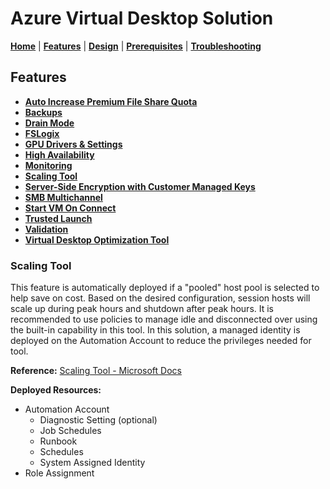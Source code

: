 # Azure Virtual Desktop Solution

[**Home**](../../README.md) | [**Features**](../features.md) | [**Design**](../design.md) | [**Prerequisites**](../prerequisites.md) | [**Troubleshooting**](../troubleshooting.md)

## Features

- [**Auto Increase Premium File Share Quota**](./autoIncreasePremiumFileShareQuota.md#auto-increase-premium-file-share-quota)
- [**Backups**](./backups.md#backups)
- [**Drain Mode**](./drainMode.md#drain-mode)
- [**FSLogix**](./fslogix.md#fslogix)
- [**GPU Drivers & Settings**](./gpu.md#gpu-drivers--settings)
- [**High Availability**](./highAvailability.md#high-availability)
- [**Monitoring**](./monitoring.md#monitoring)
- [**Scaling Tool**](./scalingTool.md#scaling-tool)
- [**Server-Side Encryption with Customer Managed Keys**](./serverSideEncryption.md#server-side-encryption)
- [**SMB Multichannel**](./smbMultiChannel.md#smb-multichannel)
- [**Start VM On Connect**](./startVmOnConnect.md#start-vm-on-connect)
- [**Trusted Launch**](./trustedLaunch.md#trusted-launch)
- [**Validation**](./validation.md#validation)
- [**Virtual Desktop Optimization Tool**](./virtualDesktopOptimizationTool.md#virtual-desktop-optimization-tool-vdot)

### Scaling Tool

This feature is automatically deployed if a "pooled" host pool is selected to help save on cost.  Based on the desired configuration, session hosts will scale up during peak hours and shutdown after peak hours.  It is recommended to use policies to manage idle and disconnected over using the built-in capability in this tool. In this solution, a managed identity is deployed on the Automation Account to reduce the privileges needed for tool.

**Reference:** [Scaling Tool - Microsoft Docs](https://docs.microsoft.com/en-us/azure/virtual-desktop/scaling-automation-logic-apps)

**Deployed Resources:**

- Automation Account
  - Diagnostic Setting (optional)
  - Job Schedules
  - Runbook
  - Schedules
  - System Assigned Identity
- Role Assignment
